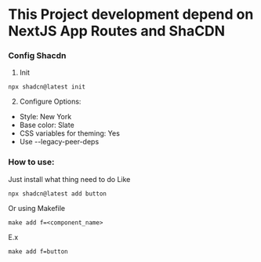 # This Project development depend on NextJS App Routes and ShaCDN

### Config Shacdn

1. Init
```
npx shadcn@latest init
```

2. Configure Options:
- Style: New York
- Base color: Slate
- CSS variables for theming: Yes
- Use --legacy-peer-deps


### How to use:

Just install what thing need to do
Like
```
npx shadcn@latest add button
```

Or using Makefile
```
make add f=<component_name>
```

E.x
```
make add f=button
```